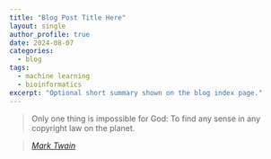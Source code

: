 ```yaml
---
title: "Blog Post Title Here"
layout: single
author_profile: true
date: 2024-08-07
categories:
  - blog
tags:
  - machine learning
  - bioinformatics
excerpt: "Optional short summary shown on the blog index page."
---
```


> Only one thing is impossible for God: To find any sense in any copyright law on the planet.
  
> <cite><a href="http://www.brainyquote.com/quotes/quotes/m/marktwain163473.html">Mark Twain</a></cite>